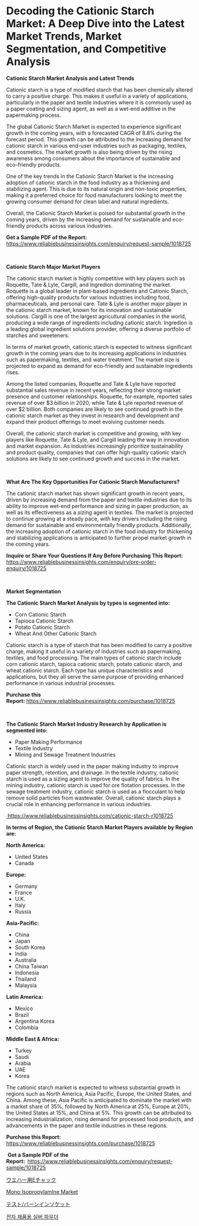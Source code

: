 <p><h1>Decoding the Cationic Starch Market: A Deep Dive into the Latest Market Trends, Market Segmentation, and Competitive Analysis</h1></p><p><strong>Cationic Starch Market Analysis and Latest Trends</strong></p>
<p><p>Cationic starch is a type of modified starch that has been chemically altered to carry a positive charge. This makes it useful in a variety of applications, particularly in the paper and textile industries where it is commonly used as a paper coating and sizing agent, as well as a wet-end additive in the papermaking process.</p><p>The global Cationic Starch Market is expected to experience significant growth in the coming years, with a forecasted CAGR of 8.8% during the forecast period. This growth can be attributed to the increasing demand for cationic starch in various end-user industries such as packaging, textiles, and cosmetics. The market growth is also being driven by the rising awareness among consumers about the importance of sustainable and eco-friendly products.</p><p>One of the key trends in the Cationic Starch Market is the increasing adoption of cationic starch in the food industry as a thickening and stabilizing agent. This is due to its natural origin and non-toxic properties, making it a preferred choice for food manufacturers looking to meet the growing consumer demand for clean label and natural ingredients.</p><p>Overall, the Cationic Starch Market is poised for substantial growth in the coming years, driven by the increasing demand for sustainable and eco-friendly products across various industries.</p></p>
<p><strong>Get a Sample PDF of the Report:&nbsp;</strong> <a href="https://www.reliablebusinessinsights.com/enquiry/request-sample/1018725">https://www.reliablebusinessinsights.com/enquiry/request-sample/1018725</a></p>
<p>&nbsp;</p>
<p><strong>Cationic Starch Major Market Players</strong></p>
<p><p>The cationic starch market is highly competitive with key players such as Roquette, Tate & Lyle, Cargill, and Ingredion dominating the market. Roquette is a global leader in plant-based ingredients and Cationic Starch, offering high-quality products for various industries including food, pharmaceuticals, and personal care. Tate & Lyle is another major player in the cationic starch market, known for its innovation and sustainable solutions. Cargill is one of the largest agricultural companies in the world, producing a wide range of ingredients including cationic starch. Ingredion is a leading global ingredient solutions provider, offering a diverse portfolio of starches and sweeteners.</p><p>In terms of market growth, cationic starch is expected to witness significant growth in the coming years due to its increasing applications in industries such as papermaking, textiles, and water treatment. The market size is projected to expand as demand for eco-friendly and sustainable ingredients rises.</p><p>Among the listed companies, Roquette and Tate & Lyle have reported substantial sales revenue in recent years, reflecting their strong market presence and customer relationships. Roquette, for example, reported sales revenue of over $3 billion in 2020, while Tate & Lyle reported revenue of over $2 billion. Both companies are likely to see continued growth in the cationic starch market as they invest in research and development and expand their product offerings to meet evolving customer needs.</p><p>Overall, the cationic starch market is competitive and growing, with key players like Roquette, Tate & Lyle, and Cargill leading the way in innovation and market expansion. As industries increasingly prioritize sustainability and product quality, companies that can offer high-quality cationic starch solutions are likely to see continued growth and success in the market.</p></p>
<p>&nbsp;</p>
<p><strong>What Are The Key Opportunities For Cationic Starch Manufacturers?</strong></p>
<p><p>The cationic starch market has shown significant growth in recent years, driven by increasing demand from the paper and textile industries due to its ability to improve wet-end performance and sizing in paper production, as well as its effectiveness as a sizing agent in textiles. The market is projected to continue growing at a steady pace, with key drivers including the rising demand for sustainable and environmentally friendly products. Additionally, the increasing adoption of cationic starch in the food industry for thickening and stabilizing applications is anticipated to further propel market growth in the coming years.</p></p>
<p><strong>Inquire or Share Your Questions If Any Before Purchasing This Report:</strong> <a href="https://www.reliablebusinessinsights.com/enquiry/pre-order-enquiry/1018725">https://www.reliablebusinessinsights.com/enquiry/pre-order-enquiry/1018725</a></p>
<p>&nbsp;</p>
<p><strong>Market Segmentation</strong></p>
<p><strong>The Cationic Starch Market Analysis by types is segmented into:</strong></p>
<p><ul><li>Corn Cationic Starch</li><li>Tapioca Cationic Starch</li><li>Potato Cationic Starch</li><li>Wheat And Other Cationic Starch</li></ul></p>
<p><p>Cationic starch is a type of starch that has been modified to carry a positive charge, making it useful in a variety of industries such as papermaking, textiles, and food processing. The main types of cationic starch include corn cationic starch, tapioca cationic starch, potato cationic starch, and wheat cationic starch. Each type has unique characteristics and applications, but they all serve the same purpose of providing enhanced performance in various industrial processes.</p></p>
<p><strong>Purchase this Report:&nbsp;</strong><a href="https://www.reliablebusinessinsights.com/purchase/1018725">https://www.reliablebusinessinsights.com/purchase/1018725</a></p>
<p>&nbsp;</p>
<p><strong>The Cationic Starch Market Industry Research by Application is segmented into:</strong></p>
<p><ul><li>Paper Making Performance</li><li>Textile Industry</li><li>Mining and Sewage Treatment Industries</li></ul></p>
<p><p>Cationic starch is widely used in the paper making industry to improve paper strength, retention, and drainage. In the textile industry, cationic starch is used as a sizing agent to improve the quality of fabrics. In the mining industry, cationic starch is used for ore flotation processes. In the sewage treatment industry, cationic starch is used as a flocculant to help remove solid particles from wastewater. Overall, cationic starch plays a crucial role in enhancing performance in various industries.</p></p>
<p><a href="https://www.reliablebusinessinsights.com/cationic-starch-r1018725">&nbsp;https://www.reliablebusinessinsights.com/cationic-starch-r1018725</a></p>
<p><strong>In terms of Region, the Cationic Starch Market Players available by Region are:</strong></p>
<p>
    <p> <strong> North America: </strong>
        <ul>
            <li>United States</li>
            <li>Canada</li>
        </ul>
        </p> 
    <p> <strong> Europe: </strong>
        <ul>
            <li>Germany</li>
            <li>France</li>
            <li>U.K.</li>
            <li>Italy</li>
            <li>Russia</li>
        </ul>
        </p> 
    <p> <strong> Asia-Pacific: </strong>
        <ul>
            <li>China</li>
            <li>Japan</li>
            <li>South Korea</li>
            <li>India</li>
            <li>Australia</li>
            <li>China Taiwan</li>
            <li>Indonesia</li>
            <li>Thailand</li>
            <li>Malaysia</li>
        </ul>
        </p> 
    <p> <strong> Latin America: </strong>
        <ul>
            <li>Mexico</li>
            <li>Brazil</li>
            <li>Argentina Korea</li>
            <li>Colombia</li>
        </ul>
        </p> 
    <p> <strong> Middle East & Africa: </strong>
        <ul>
            <li>Turkey</li>
            <li>Saudi</li>
            <li>Arabia</li>
            <li>UAE</li>
            <li>Korea</li>
        </ul>
    </p>
    </p>
<p><p>The cationic starch market is expected to witness substantial growth in regions such as North America, Asia Pacific, Europe, the United States, and China. Among these, Asia Pacific is anticipated to dominate the market with a market share of 35%, followed by North America at 25%, Europe at 20%, the United States at 15%, and China at 5%. This growth can be attributed to increasing industrialization, rising demand for processed food products, and advancements in the paper and textile industries in these regions.</p></p>
<p><strong>Purchase this Report: </strong><a href="https://www.reliablebusinessinsights.com/purchase/1018725">https://www.reliablebusinessinsights.com/purchase/1018725</a></p>
<p>&nbsp;<strong>Get a Sample PDF of the Report:&nbsp;&nbsp;</strong><a href="https://www.reliablebusinessinsights.com/enquiry/request-sample/1018725">https://www.reliablebusinessinsights.com/enquiry/request-sample/1018725</a></p>
<p><strong></strong></p>
<p><p><a href="https://medium.com/@jacksonwiza1924/%E3%82%A6%E3%82%A8%E3%83%8F%E3%83%BC%E3%83%9E%E3%83%BC%E3%82%B1%E3%83%83%E3%83%88%E3%81%AE%E3%83%88%E3%83%AC%E3%83%B3%E3%83%89%E3%81%A8%E5%88%86%E6%9E%90%E3%81%AE%E3%81%9F%E3%82%81%E3%81%AE%E3%83%81%E3%83%A3%E3%83%83%E3%82%AF-%E5%B0%86%E6%9D%A5%E3%81%AE%E6%88%90%E9%95%B7%E3%81%AE%E6%A9%9F%E4%BC%9A%E3%81%A8%E8%AA%B2%E9%A1%8C-2024-2031-df593ea86659">ウエハー用Eチャック</a></p><p><a href="https://github.com/brentleyjimmiealvaradoz4l1rea/Market-Research-Report-List-3/blob/main/mono-isopropylamine-market.md">Mono IsopropylamIne Market</a></p><p><a href="https://medium.com/@hugofirst21/%E3%83%86%E3%82%B9%E3%83%88-%E3%83%90%E3%83%BC%E3%83%B3%E3%82%A4%E3%83%B3%E3%82%BD%E3%82%B1%E3%83%83%E3%83%88%E5%B8%82%E5%A0%B4%E3%82%B7%E3%82%A7%E3%82%A2-%E5%B8%82%E5%A0%B4%E5%88%86%E6%9E%90-%E6%88%90%E9%95%B7%E3%83%88%E3%83%AC%E3%83%B3%E3%83%89-%E4%BA%88%E6%B8%AC-2024%E5%B9%B4%E3%81%8B%E3%82%892031%E5%B9%B4%E3%81%BE%E3%81%A7%E3%81%AE%E6%9C%9F%E9%96%93-284fa8f759db">テスト/バーンインソケット</a></p><p><a href="https://github.com/berlianaparadilla48/Market-Research-Report-List-1/blob/main/2261876119033.md">전자 제품용 실버 파우더</a></p></p>